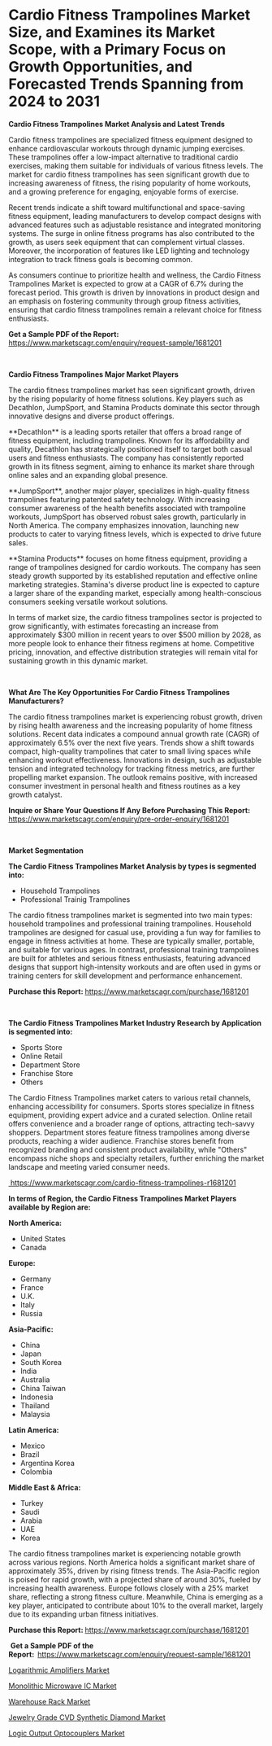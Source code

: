 <p><h1>Cardio Fitness Trampolines Market Size, and Examines its Market Scope, with a Primary Focus on Growth Opportunities, and Forecasted Trends Spanning from 2024 to 2031</h1></p><p><strong>Cardio Fitness Trampolines Market Analysis and Latest Trends</strong></p>
<p><p>Cardio fitness trampolines are specialized fitness equipment designed to enhance cardiovascular workouts through dynamic jumping exercises. These trampolines offer a low-impact alternative to traditional cardio exercises, making them suitable for individuals of various fitness levels. The market for cardio fitness trampolines has seen significant growth due to increasing awareness of fitness, the rising popularity of home workouts, and a growing preference for engaging, enjoyable forms of exercise.</p><p>Recent trends indicate a shift toward multifunctional and space-saving fitness equipment, leading manufacturers to develop compact designs with advanced features such as adjustable resistance and integrated monitoring systems. The surge in online fitness programs has also contributed to the growth, as users seek equipment that can complement virtual classes. Moreover, the incorporation of features like LED lighting and technology integration to track fitness goals is becoming common.</p><p>As consumers continue to prioritize health and wellness, the Cardio Fitness Trampolines Market is expected to grow at a CAGR of 6.7% during the forecast period. This growth is driven by innovations in product design and an emphasis on fostering community through group fitness activities, ensuring that cardio fitness trampolines remain a relevant choice for fitness enthusiasts.</p></p>
<p><strong>Get a Sample PDF of the Report:&nbsp;</strong> <a href="https://www.marketscagr.com/enquiry/request-sample/1681201?utm_campaign=1789&utm_medium=2&utm_source=Github&utm_content=ia&utm_term=16122024&utm_id=cardio-fitness-trampolines">https://www.marketscagr.com/enquiry/request-sample/1681201</a></p>
<p>&nbsp;</p>
<p><strong>Cardio Fitness Trampolines Major Market Players</strong></p>
<p><p>The cardio fitness trampolines market has seen significant growth, driven by the rising popularity of home fitness solutions. Key players such as Decathlon, JumpSport, and Stamina Products dominate this sector through innovative designs and diverse product offerings.</p><p>**Decathlon** is a leading sports retailer that offers a broad range of fitness equipment, including trampolines. Known for its affordability and quality, Decathlon has strategically positioned itself to target both casual users and fitness enthusiasts. The company has consistently reported growth in its fitness segment, aiming to enhance its market share through online sales and an expanding global presence.</p><p>**JumpSport**, another major player, specializes in high-quality fitness trampolines featuring patented safety technology. With increasing consumer awareness of the health benefits associated with trampoline workouts, JumpSport has observed robust sales growth, particularly in North America. The company emphasizes innovation, launching new products to cater to varying fitness levels, which is expected to drive future sales.</p><p>**Stamina Products** focuses on home fitness equipment, providing a range of trampolines designed for cardio workouts. The company has seen steady growth supported by its established reputation and effective online marketing strategies. Stamina's diverse product line is expected to capture a larger share of the expanding market, especially among health-conscious consumers seeking versatile workout solutions.</p><p>In terms of market size, the cardio fitness trampolines sector is projected to grow significantly, with estimates forecasting an increase from approximately $300 million in recent years to over $500 million by 2028, as more people look to enhance their fitness regimens at home. Competitive pricing, innovation, and effective distribution strategies will remain vital for sustaining growth in this dynamic market.</p></p>
<p>&nbsp;</p>
<p><strong>What Are The Key Opportunities For Cardio Fitness Trampolines Manufacturers?</strong></p>
<p><p>The cardio fitness trampolines market is experiencing robust growth, driven by rising health awareness and the increasing popularity of home fitness solutions. Recent data indicates a compound annual growth rate (CAGR) of approximately 6.5% over the next five years. Trends show a shift towards compact, high-quality trampolines that cater to small living spaces while enhancing workout effectiveness. Innovations in design, such as adjustable tension and integrated technology for tracking fitness metrics, are further propelling market expansion. The outlook remains positive, with increased consumer investment in personal health and fitness routines as a key growth catalyst.</p></p>
<p><strong>Inquire or Share Your Questions If Any Before Purchasing This Report:</strong> <a href="https://www.marketscagr.com/enquiry/pre-order-enquiry/1681201?utm_campaign=1789&utm_medium=2&utm_source=Github&utm_content=ia&utm_term=16122024&utm_id=cardio-fitness-trampolines">https://www.marketscagr.com/enquiry/pre-order-enquiry/1681201</a></p>
<p>&nbsp;</p>
<p><strong>Market Segmentation</strong></p>
<p><strong>The Cardio Fitness Trampolines Market Analysis by types is segmented into:</strong></p>
<p><ul><li>Household Trampolines</li><li>Professional Trainig Trampolines</li></ul></p>
<p><p>The cardio fitness trampolines market is segmented into two main types: household trampolines and professional training trampolines. Household trampolines are designed for casual use, providing a fun way for families to engage in fitness activities at home. These are typically smaller, portable, and suitable for various ages. In contrast, professional training trampolines are built for athletes and serious fitness enthusiasts, featuring advanced designs that support high-intensity workouts and are often used in gyms or training centers for skill development and performance enhancement.</p></p>
<p><strong>Purchase this Report:&nbsp;</strong><a href="https://www.marketscagr.com/purchase/1681201?utm_campaign=1789&utm_medium=2&utm_source=Github&utm_content=ia&utm_term=16122024&utm_id=cardio-fitness-trampolines">https://www.marketscagr.com/purchase/1681201</a></p>
<p>&nbsp;</p>
<p><strong>The Cardio Fitness Trampolines Market Industry Research by Application is segmented into:</strong></p>
<p><ul><li>Sports Store</li><li>Online Retail</li><li>Department Store</li><li>Franchise Store</li><li>Others</li></ul></p>
<p><p>The Cardio Fitness Trampolines market caters to various retail channels, enhancing accessibility for consumers. Sports stores specialize in fitness equipment, providing expert advice and a curated selection. Online retail offers convenience and a broader range of options, attracting tech-savvy shoppers. Department stores feature fitness trampolines among diverse products, reaching a wider audience. Franchise stores benefit from recognized branding and consistent product availability, while "Others" encompass niche shops and specialty retailers, further enriching the market landscape and meeting varied consumer needs.</p></p>
<p><a href="https://www.marketscagr.com/cardio-fitness-trampolines-r1681201?utm_campaign=1789&utm_medium=2&utm_source=Github&utm_content=ia&utm_term=16122024&utm_id=cardio-fitness-trampolines">&nbsp;https://www.marketscagr.com/cardio-fitness-trampolines-r1681201</a></p>
<p><strong>In terms of Region, the Cardio Fitness Trampolines Market Players available by Region are:</strong></p>
<p>
    <p> <strong> North America: </strong>
        <ul>
            <li>United States</li>
            <li>Canada</li>
        </ul>
        </p> 
    <p> <strong> Europe: </strong>
        <ul>
            <li>Germany</li>
            <li>France</li>
            <li>U.K.</li>
            <li>Italy</li>
            <li>Russia</li>
        </ul>
        </p> 
    <p> <strong> Asia-Pacific: </strong>
        <ul>
            <li>China</li>
            <li>Japan</li>
            <li>South Korea</li>
            <li>India</li>
            <li>Australia</li>
            <li>China Taiwan</li>
            <li>Indonesia</li>
            <li>Thailand</li>
            <li>Malaysia</li>
        </ul>
        </p> 
    <p> <strong> Latin America: </strong>
        <ul>
            <li>Mexico</li>
            <li>Brazil</li>
            <li>Argentina Korea</li>
            <li>Colombia</li>
        </ul>
        </p> 
    <p> <strong> Middle East & Africa: </strong>
        <ul>
            <li>Turkey</li>
            <li>Saudi</li>
            <li>Arabia</li>
            <li>UAE</li>
            <li>Korea</li>
        </ul>
    </p>
    </p>
<p><p>The cardio fitness trampolines market is experiencing notable growth across various regions. North America holds a significant market share of approximately 35%, driven by rising fitness trends. The Asia-Pacific region is poised for rapid growth, with a projected share of around 30%, fueled by increasing health awareness. Europe follows closely with a 25% market share, reflecting a strong fitness culture. Meanwhile, China is emerging as a key player, anticipated to contribute about 10% to the overall market, largely due to its expanding urban fitness initiatives.</p></p>
<p><strong>Purchase this Report: </strong><a href="https://www.marketscagr.com/purchase/1681201?utm_campaign=1789&utm_medium=2&utm_source=Github&utm_content=ia&utm_term=16122024&utm_id=cardio-fitness-trampolines">https://www.marketscagr.com/purchase/1681201</a></p>
<p>&nbsp;<strong>Get a Sample PDF of the Report:&nbsp;&nbsp;</strong><a href="https://www.marketscagr.com/enquiry/request-sample/1681201?utm_campaign=1789&utm_medium=2&utm_source=Github&utm_content=ia&utm_term=16122024&utm_id=cardio-fitness-trampolines">https://www.marketscagr.com/enquiry/request-sample/1681201</a></p>
<p><strong></strong></p>
<p><p><a href="https://www.linkedin.com/pulse/f-my-mkt-intel-xkfif?utm_campaign=1789&utm_medium=2&utm_source=Github&utm_content=ia&utm_term=16122024&utm_id=cardio-fitness-trampolines">Logarithmic Amplifiers Market</a></p><p><a href="https://www.linkedin.com/pulse/c-glance-reports-anmec?utm_campaign=1789&utm_medium=2&utm_source=Github&utm_content=ia&utm_term=16122024&utm_id=cardio-fitness-trampolines">Monolithic Microwave IC Market</a></p><p><a href="https://www.linkedin.com/pulse/revenue-analysis-warehouse-rack-market-projected-49-cagr-2024-bqa7e?utm_campaign=1789&utm_medium=2&utm_source=Github&utm_content=ia&utm_term=16122024&utm_id=cardio-fitness-trampolines">Warehouse Rack Market</a></p><p><a href="https://github.com/marlanamarvn/Market-Research-Report-List-1/blob/main/jewelry-grade-cvd-synthetic-diamond-market.md?utm_campaign=1789&utm_medium=2&utm_source=Github&utm_content=ia&utm_term=16122024&utm_id=cardio-fitness-trampolines">Jewelry Grade CVD Synthetic Diamond Market</a></p><p><a href="https://www.linkedin.com/pulse/c-glance-reports-anmec?utm_campaign=1789&utm_medium=2&utm_source=Github&utm_content=ia&utm_term=16122024&utm_id=cardio-fitness-trampolines">Logic Output Optocouplers Market</a></p></p>